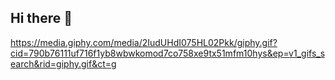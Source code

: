 ## Hi there 👋


https://media.giphy.com/media/2IudUHdI075HL02Pkk/giphy.gif?cid=790b76111uf716f1yb8wbwkomod7co758xe9tx51mfm10hys&ep=v1_gifs_search&rid=giphy.gif&ct=g
